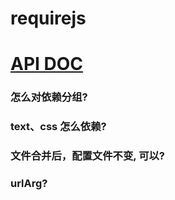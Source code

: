 # requirejs
[API DOC](http://www.requirejs.org/)
==
### 怎么对依赖分组?

### text、css 怎么依赖?

### 文件合并后，配置文件不变, 可以?

### urlArg?
